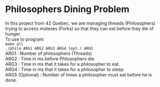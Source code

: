 <html>
	<body>
		<h1>Philosophers Dining Problem</h1>
		<p>
			In this project from 42 Quebec, we are managing threads 
			(Philosophers) trying to access mutexes (Forks) 
			so that they can eat before they die of hunger.
			</br>
			To use to program: 
			</br>
			<code>make all</code>
			</br>
			<code>./philo ARG1 ARG2 ARG3 ARG4 (opt.) ARG5</code>
			</br>
			ARG1 : Number of philosophers (Threads) </br>
			ARG2 : Time in ms before Philosophers die.</br>
			ARG3 : Time in ms that it takes for a philosopher to eat.</br>
			ARG4 : Time in ms that it takes for a philosopher to sleep.</br>
			ARG5 (Optional) : Number of times a philosopher must eat before he is done.
		</p>
	</body>
</html>